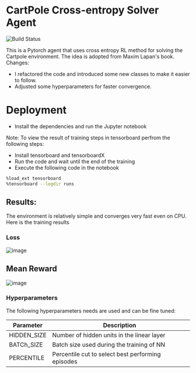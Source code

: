 # CartPole Cross-entropy Solver Agent

![Build Status](https://img.shields.io/static/v1?label=cartpole&message=cross-entropy&color=green)

This is a Pytorch agent that uses cross entropy RL method for solving the Cartpole environment. The idea is adopted from Maxim Lapan's book.
Changes:
- I refactored the code and introduced some new classes to make it easier to follow.
- Adjusted some hyperparameters for faster convergence.

# Deployment
- Install the dependencies and run the Jupyter notebook 

Note: To view the result of training steps in tensorboard perfrom the following steps:
- Install tensorboard and tensorboardX
- Run the code and wait until the end of the training 
- Execute the following code in the notebook
```sh
%load_ext tensorboard
%tensorboard --logdir runs
```

## Results:
The environment is relatively simple and converges very fast even on CPU. Here is the training results 

### Loss 
![image](https://user-images.githubusercontent.com/32692718/78293991-caaf2f00-74e6-11ea-84f7-ac619a0a96ae.png)

## Mean Reward
![image](https://user-images.githubusercontent.com/32692718/78294134-0cd87080-74e7-11ea-85ee-a452dbdc1ac1.png)

### Hyperparameters

The following hyperparameters needs are used and can be fine tuned:

| Parameter | Description |
| ------ | ------ |
| HIDDEN_SIZE | Number of hidden units in the linear layer |
| BATCh_SIZE | Batch size used during the training of NN |
| PERCENTILE | Percentile cut to select best performing episodes |
